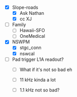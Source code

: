 - [x] Slope-roads
  - [x] Ask Nathan
  - [x] cc XJ
- [ ] Family
  - [ ] Hawaii-SFO
  - [ ] OneMedical
- [x] NSWPM
  - [x] stgc_conn
  - [x] nswcal
- [ ] Pad trigger L1A readout?
  - [ ] What if it's not so bad eh
  - [ ] 11 kHz kinda a lot
  - [ ] 1.1 kHz not so bad?
  
